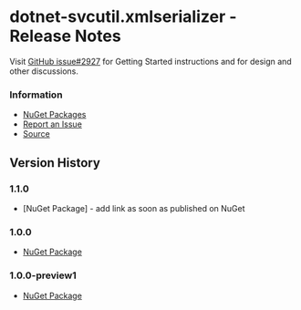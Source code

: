 ﻿# dotnet-svcutil.xmlserializer - Release Notes

Visit [GitHub issue#2927](https://github.com/dotnet/wcf/issues/2927) for Getting Started instructions and for design and other discussions.

### Information
* [NuGet Packages](https://nuget.org/packages/dotnet-svcutil.xmlserializer)
* [Report an Issue](https://github.com/dotnet/wcf/issues/new)
* [Source](https://github.com/dotnet/wcf/tree/master/src/svcutilcore)

## Version History

### 1.1.0
* [NuGet Package] - add link as soon as published on NuGet

### 1.0.0
* [NuGet Package](https://www.nuget.org/packages/dotnet-svcutil.xmlserializer/1.0.0)

### 1.0.0-preview1
* [NuGet Package](https://www.nuget.org/packages/dotnet-svcutil.xmlserializer/1.0.0-preview1)
